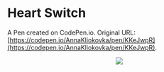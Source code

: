 # Heart Switch

A Pen created on CodePen.io. Original URL: [https://codepen.io/AnnaKliokovka/pen/KKeJwpR](https://codepen.io/AnnaKliokovka/pen/KKeJwpR).
<p align="center">
  <img src="https://user-images.githubusercontent.com/90602301/206476065-7588397c-4977-406d-822a-e1d891979f8c.png">
</p>


